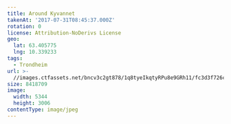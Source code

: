 ```yaml
---
title: Around Kyvannet
takenAt: '2017-07-31T08:45:37.000Z'
rotation: 0
license: Attribution-NoDerivs License
geo:
  lat: 63.405775
  lng: 10.339233
tags:
  - Trondheim
url: >-
  //images.ctfassets.net/bncv3c2gt878/1q8tyeIkqtyRPu8e9GRh11/fc3d3f726c794c335b0d0ccd1e8c0975/around-kyvannet_36162687521_o
size: 8418709
image:
  width: 5344
  height: 3006
contentType: image/jpeg
---
```


